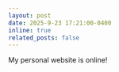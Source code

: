 ```yaml
---
layout: post
date: 2025-9-23 17:21:00-0400
inline: true
related_posts: false
---
```


My personal website is online!
